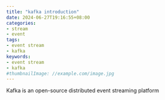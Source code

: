```yaml
---
title: "kafka introduction"
date: 2024-06-27T19:16:55+08:00
categories:
- stream
- event
tags:
- event stream
- kafka
keywords:
- event stream
- kafka
#thumbnailImage: //example.com/image.jpg
---
```

Kafka is an open-source distributed event streaming platform 
<!--more-->

